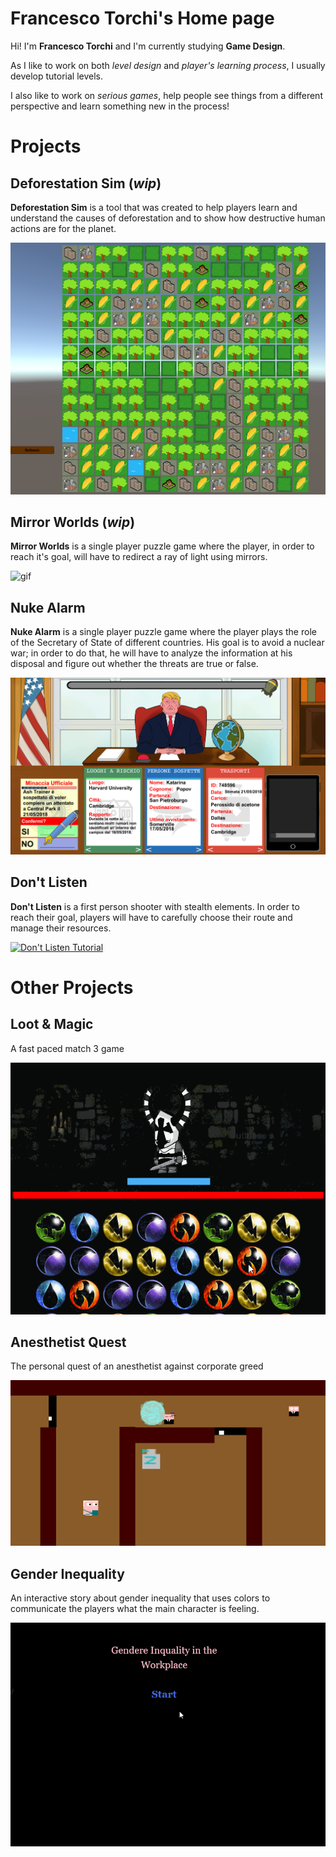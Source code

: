 # **Francesco Torchi's Home page**

Hi! I'm **Francesco Torchi** and I'm currently studying **Game Design**.

As I like to work on both *level design* and *player's learning process*, I usually develop tutorial levels.

I also like to work on *serious games*, help people see things from a different perspective and learn something new in the process!


# **Projects**


## **Deforestation Sim** (*wip*)


**Deforestation Sim** is a tool that was created to help players learn and understand the causes of deforestation and to show how destructive human actions are for the planet.


![image](Images/defo_1.png)

## **Mirror Worlds** (*wip*)

**Mirror Worlds** is a single player puzzle game where the player, in order to reach it's goal, will have to redirect a ray of light using mirrors.

![gif](Gifs/mirrorworlds1gif.gif)


## **Nuke Alarm**

**Nuke Alarm** is a single player puzzle game where the player plays the role of the Secretary of State of different countries. His goal is to avoid a nuclear war; in order to do that, he will have to analyze the information at his disposal and figure out whether the threats are true or false.

![image](Images/nukealarm_sfondo.png)

## **Don't Listen** 

**Don't Listen** is a first person shooter with stealth elements. In order to reach their goal, players will have to carefully choose their route and manage their resources.

[![Don't Listen Tutorial](https://www.youtube.com/watch?v=ab5IlheWoHg)](https://www.youtube.com/watch?v=ab5IlheWoHg "Don't Listen Tutorial")


# **Other Projects**


## **Loot & Magic** 

A fast paced match 3 game

![gif](Gifs/loot&magic3.gif)

## **Anesthetist Quest**

The personal quest of an anesthetist against corporate greed

![image](Images/anesthetist_quest.png)

## **Gender Inequality**

An interactive story about gender inequality that uses colors to communicate the players what the main character is feeling.

![gif](Gifs/gender_ineq2.gif)
